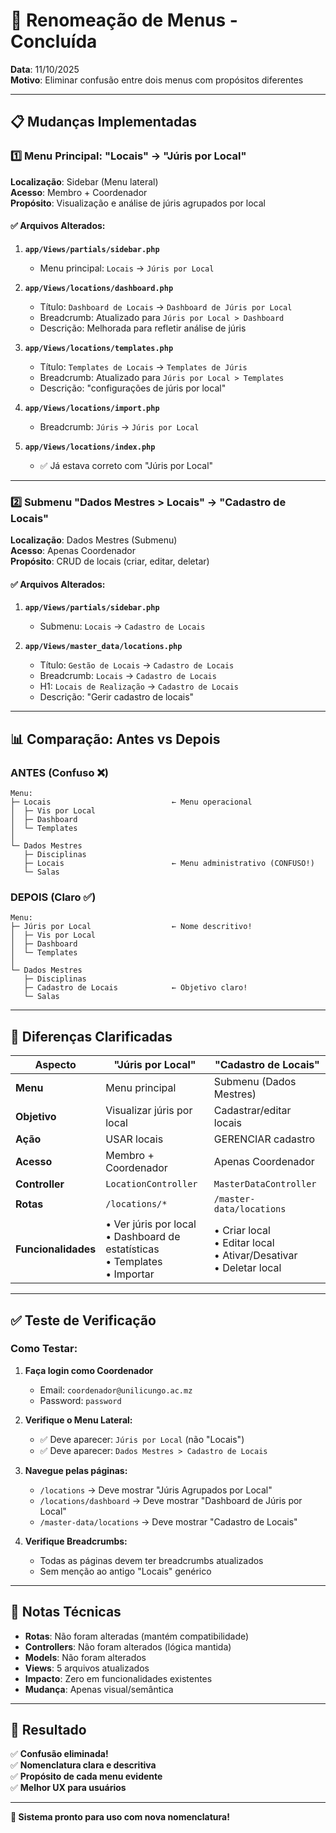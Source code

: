 # 🎯 Renomeação de Menus - Concluída

**Data**: 11/10/2025  
**Motivo**: Eliminar confusão entre dois menus com propósitos diferentes

---

## 📋 Mudanças Implementadas

### 1️⃣ Menu Principal: "Locais" → "Júris por Local"

**Localização**: Sidebar (Menu lateral)  
**Acesso**: Membro + Coordenador  
**Propósito**: Visualização e análise de júris agrupados por local

#### ✅ Arquivos Alterados:

1. **`app/Views/partials/sidebar.php`**
   - Menu principal: `Locais` → `Júris por Local`

2. **`app/Views/locations/dashboard.php`**
   - Título: `Dashboard de Locais` → `Dashboard de Júris por Local`
   - Breadcrumb: Atualizado para `Júris por Local > Dashboard`
   - Descrição: Melhorada para refletir análise de júris

3. **`app/Views/locations/templates.php`**
   - Título: `Templates de Locais` → `Templates de Júris`
   - Breadcrumb: Atualizado para `Júris por Local > Templates`
   - Descrição: "configurações de júris por local"

4. **`app/Views/locations/import.php`**
   - Breadcrumb: `Júris` → `Júris por Local`

5. **`app/Views/locations/index.php`**
   - ✅ Já estava correto com "Júris por Local"

---

### 2️⃣ Submenu "Dados Mestres > Locais" → "Cadastro de Locais"

**Localização**: Dados Mestres (Submenu)  
**Acesso**: Apenas Coordenador  
**Propósito**: CRUD de locais (criar, editar, deletar)

#### ✅ Arquivos Alterados:

1. **`app/Views/partials/sidebar.php`**
   - Submenu: `Locais` → `Cadastro de Locais`

2. **`app/Views/master_data/locations.php`**
   - Título: `Gestão de Locais` → `Cadastro de Locais`
   - Breadcrumb: `Locais` → `Cadastro de Locais`
   - H1: `Locais de Realização` → `Cadastro de Locais`
   - Descrição: "Gerir cadastro de locais"

---

## 📊 Comparação: Antes vs Depois

### ANTES (Confuso ❌)
```
Menu:
├─ Locais                           ← Menu operacional
│  ├─ Vis por Local
│  ├─ Dashboard
│  └─ Templates
│
└─ Dados Mestres
   ├─ Disciplinas
   ├─ Locais                        ← Menu administrativo (CONFUSO!)
   └─ Salas
```

### DEPOIS (Claro ✅)
```
Menu:
├─ Júris por Local                  ← Nome descritivo!
│  ├─ Vis por Local
│  ├─ Dashboard
│  └─ Templates
│
└─ Dados Mestres
   ├─ Disciplinas
   ├─ Cadastro de Locais            ← Objetivo claro!
   └─ Salas
```

---

## 🎯 Diferenças Clarificadas

| Aspecto | **"Júris por Local"** | **"Cadastro de Locais"** |
|---------|----------------------|--------------------------|
| **Menu** | Menu principal | Submenu (Dados Mestres) |
| **Objetivo** | Visualizar júris por local | Cadastrar/editar locais |
| **Ação** | USAR locais | GERENCIAR cadastro |
| **Acesso** | Membro + Coordenador | Apenas Coordenador |
| **Controller** | `LocationController` | `MasterDataController` |
| **Rotas** | `/locations/*` | `/master-data/locations` |
| **Funcionalidades** | • Ver júris por local<br>• Dashboard de estatísticas<br>• Templates<br>• Importar | • Criar local<br>• Editar local<br>• Ativar/Desativar<br>• Deletar local |

---

## ✅ Teste de Verificação

### Como Testar:

1. **Faça login como Coordenador**
   - Email: `coordenador@unilicungo.ac.mz`
   - Password: `password`

2. **Verifique o Menu Lateral:**
   - ✅ Deve aparecer: `Júris por Local` (não "Locais")
   - ✅ Deve aparecer: `Dados Mestres > Cadastro de Locais`

3. **Navegue pelas páginas:**
   - `/locations` → Deve mostrar "Júris Agrupados por Local"
   - `/locations/dashboard` → Deve mostrar "Dashboard de Júris por Local"
   - `/master-data/locations` → Deve mostrar "Cadastro de Locais"

4. **Verifique Breadcrumbs:**
   - Todas as páginas devem ter breadcrumbs atualizados
   - Sem menção ao antigo "Locais" genérico

---

## 📝 Notas Técnicas

- **Rotas**: Não foram alteradas (mantém compatibilidade)
- **Controllers**: Não foram alterados (lógica mantida)
- **Models**: Não foram alterados
- **Views**: 5 arquivos atualizados
- **Impacto**: Zero em funcionalidades existentes
- **Mudança**: Apenas visual/semântica

---

## 🎉 Resultado

✅ **Confusão eliminada!**  
✅ **Nomenclatura clara e descritiva**  
✅ **Propósito de cada menu evidente**  
✅ **Melhor UX para usuários**

---

**🚀 Sistema pronto para uso com nova nomenclatura!**
